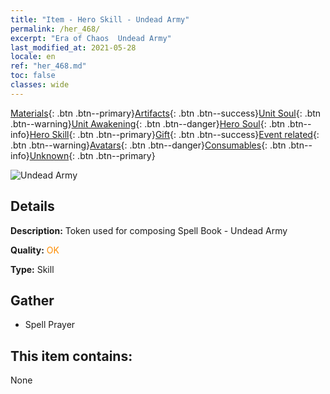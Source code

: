 ```yaml
---
title: "Item - Hero Skill - Undead Army"
permalink: /her_468/
excerpt: "Era of Chaos  Undead Army"
last_modified_at: 2021-05-28
locale: en
ref: "her_468.md"
toc: false
classes: wide
---
```

 [Materials](/Items/){: .btn .btn--primary}[Artifacts](/Items/Artifacts/){: .btn .btn--success}[Unit Soul](/Items/UnitSoul/){: .btn .btn--warning}[Unit Awakening](/Items/UnitAwakening/){: .btn .btn--danger}[Hero Soul](/Items/HeroSoul/){: .btn .btn--info}[Hero Skill](/Items/HeroSkill/){: .btn .btn--primary}[Gift](/Items/Gift/){: .btn .btn--success}[Event related](/Items/Events/){: .btn .btn--warning}[Avatars](/Items/Avatars/){: .btn .btn--danger}[Consumables](/Items/Consumables/){: .btn .btn--info}[Unknown](/Items/Unknown/){: .btn .btn--primary}

 ![Undead Army](/images/t/ps_wanglingdajun.png)

## Details
 **Description:** Token used for composing Spell Book - Undead Army

 **Quality:** <span style="color: #FF8C00">OK</span>

 **Type:** Skill

## Gather

*    Spell Prayer 

## This item contains:

  None

